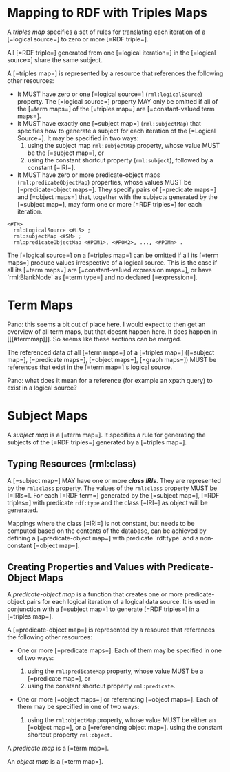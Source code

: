 # Mapping to RDF with Triples Maps

A <dfn>triples map</dfn> specifies a set of rules for translating
each iteration of a [=logical source=] to zero or more [=RDF triple=].

All [=RDF triple=] generated from one [=logical iteration=] in the [=logical source=] share the same subject.

A [=triples map=] is represented by a resource that references the following other resources:

* It MUST have zero or one [=logical source=] (`rml:logicalSource`) property.  The [=logical source=] property MAY only be omitted if all of the [=term maps=] of the [=triples map=] are [=constant-valued term maps=].
* It MUST have exactly one [=subject map=] (`rml:SubjectMap`) that specifies
how to generate a subject for each iteration of the [=Logical Source=].
It may be specified in two ways:
    1. using the subject map `rml:subjectMap` property, 
  whose value MUST be the [=subject map=], or
    2. using the constant shortcut property (``rml:subject``),
  followed by a constant [=IRI=].
* It MUST have zero or more predicate-object maps (`rml:predicateObjectMap`) properties,
whose values MUST be [=predicate-object maps=].
They specify pairs of [=predicate maps=] and [=object maps=] that,
together with the subjects generated by the [=subject map=],
may form one or more [=RDF triples=] for each iteration.

```
<#TM> 
  rml:LogicalSource <#LS> ;
  rml:subjectMap <#SM> ;
  rml:predicateObjectMap <#POM1>, <#POM2>, ..., <#POMn> . 
```

<aside class="note">
The [=logical source=] on a [=triples map=] can be omitted if all its [=term maps=] produce values irrespective of a logical source. This is the case if all its [=term maps=] are [=constant-valued expression maps=], or have `rml:BlankNode` as [=term type=] and no declared [=expression=].
</aside>

# Term Maps

<aside class="issue">
Pano: this seems a bit out of place here. I would expect to then get an overview of all term maps, but that doesnt happen here. It does happen in [[[#termmap]]].
So seems like these sections can be merged.
</aside>

The referenced data of all [=term maps=] of a [=triples map=]
([=subject map=], [=predicate maps=], [=object maps=], [=graph maps=])
MUST be references that exist in the [=term map=]'s logical source.

<aside class="issue">
Pano: what does it mean for a reference (for example an xpath query) to exist in a logical source?
</aside>

# Subject Maps

A <dfn>subject map</dfn> is a [=term map=]. 
It specifies a rule for generating the subjects of the [=RDF triples=]
generated by a [=triples map=].

## Typing Resources (rml:class)

A [=subject map=] MAY have one or more _**class IRIs**_.
They are represented by the `rml:class` property.
The values of the `rml:class` property MUST be [=IRIs=].
For each [=RDF term=] generated by the [=subject map=],
[=RDF triples=] with predicate `rdf:type` and the class [=IRI=] as object will be generated.

<aside class="note">
Mappings where the class [=IRI=] is not constant,
but needs to be computed based on the contents of the database,
can be achieved by defining a [=predicate-object map=] with predicate `rdf:type`
and a non-constant [=object map=].
</aside>

## Creating Properties and Values with Predicate-Object Maps

A <dfn>predicate-object map</dfn> is a function
that creates one or more predicate-object pairs
for each logical iteration of a logical data source.
It is used in conjunction with a [=subject map=]
to generate [=RDF triples=] in a [=triples map=].

A [=predicate-object map=] is represented by a resource
that references the following other resources:

* One or more [=predicate maps=]. Each of them may be specified in one of two ways:
    1. using the `rml:predicateMap` property, whose value MUST be a [=predicate map=], or
    2. using the constant shortcut property `rml:predicate`.

* One or more [=object maps=] or referencing [=object maps=].
Each of them may be specified in one of two ways:
    1. using the `rml:objectMap` property,
    whose value MUST be either an [=object map=], or a [=referencing object map=].
        using the constant shortcut property `rml:object`.

A <dfn>predicate map</dfn> is a [=term map=].

An <dfn>object map</dfn> is a [=term map=].
